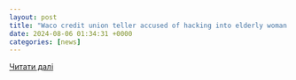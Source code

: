 ```yaml
---
layout: post
title: "Waco credit union teller accused of hacking into elderly woman’s account and stealing $35K, affidavit states"
date: 2024-08-06 01:34:31 +0000
categories: [news]
---
```


[Читати далі](https://www.kwtx.com/2024/08/05/waco-credit-union-teller-accused-hacking-into-elderly-womans-account-stealing-35k-affidavit-states/)
